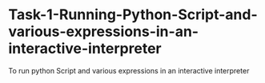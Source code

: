# Task-1-Running-Python-Script-and-various-expressions-in-an-interactive-interpreter
To run python Script and various expressions in an interactive interpreter 
